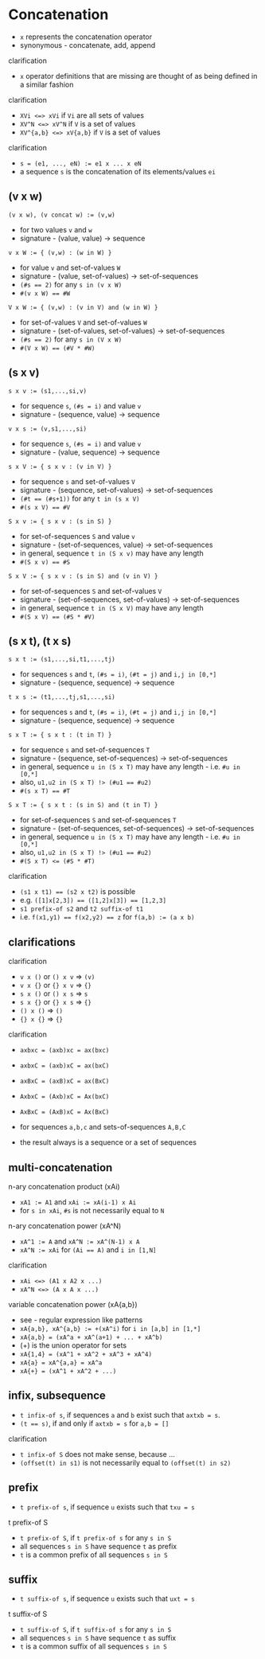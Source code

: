 
<!-- ======================================================================= -->
# Concatenation

* `x` represents the concatenation operator
* synonymous - concatenate, add, append

clarification

* `x` operator definitions that are missing
  are thought of as being defined in a similar fashion

clarification

* `XVi <=> xVi` if `Vi` are all sets of values
* `XV^N <=> xV^N` if `V` is a set of values
* `XV^{a,b} <=> xV{a,b}` if `V` is a set of values

clarification

* `s = (e1, ..., eN) := e1 x ... x eN`
* a sequence `s` is the concatenation of its elements/values `ei`

<!-- ======================================================================= -->
## (v x w)

`(v x w), (v concat w) := (v,w)`

* for two values `v` and `w`
* signature - (value, value) -> sequence

`v x W := { (v,w) : (w in W) }`

* for value `v` and set-of-values `W`
* signature - (value, set-of-values) -> set-of-sequences
* `(#s == 2)` for any `s in (v x W)`
* `#(v x W) == #W`

`V x W := { (v,w) : (v in V) and (w in W) }`

* for set-of-values `V` and set-of-values `W`
* signature - (set-of-values, set-of-values) -> set-of-sequences
* `(#s == 2)` for any `s in (V x W)`
* `#(V x W) == (#V * #W)`

<!-- ======================================================================= -->
## (s x v)

`s x v := (s1,...,si,v)`

* for sequence `s`, `(#s = i)` and value `v`
* signature - (sequence, value) -> sequence

`v x s := (v,s1,...,si)`

* for sequence `s`, `(#s = i)` and value `v`
* signature - (value, sequence) -> sequence

`s x V := { s x v : (v in V) }`

* for sequence `s` and set-of-values `V`
* signature - (sequence, set-of-values) -> set-of-sequences
* `(#t == (#s+1))` for any `t in (s x V)`
* `#(s x V) == #V`

`S x v := { s x v : (s in S) }`

* for set-of-sequences `S` and value `v`
* signature - (set-of-sequences, value) -> set-of-sequences
* in general, sequence `t in (S x v)` may have any length
* `#(S x v) == #S`

`S x V := { s x v : (s in S) and (v in V) }`

* for set-of-sequences `S` and set-of-values `V`
* signature - (set-of-sequences, set-of-values) -> set-of-sequences
* in general, sequence `t in (S x V)` may have any length
* `#(S x V) == (#S * #V)`

<!-- ======================================================================= -->
## (s x t), (t x s)

`s x t := (s1,...,si,t1,...,tj)`

* for sequences `s` and `t`, `(#s = i)`, `(#t = j)` and `i,j in [0,*]`
* signature - (sequence, sequence) -> sequence

`t x s := (t1,...,tj,s1,...,si)`

* for sequences `s` and `t`, `(#s = i)`, `(#t = j)` and `i,j in [0,*]`
* signature - (sequence, sequence) -> sequence

`s x T := { s x t : (t in T) }`

* for sequence `s` and set-of-sequences `T`
* signature - (sequence, set-of-sequences) -> set-of-sequences
* in general, sequence `u in (S x T)` may have any length - i.e. `#u in [0,*]`
* also, `u1,u2 in (S x T) !> (#u1 == #u2)`
* `#(s x T) == #T`

`S x T := { s x t : (s in S) and (t in T) }`

* for set-of-sequences `S` and set-of-sequences `T`
* signature - (set-of-sequences, set-of-sequences) -> set-of-sequences
* in general, sequence `u in (S x T)` may have any length - i.e. `#u in [0,*]`
* also, `u1,u2 in (S x T) !> (#u1 == #u2)`
* `#(S x T) <= (#S * #T)`

clarification

* `(s1 x t1) == (s2 x t2)` is possible
* e.g. `([1]x[2,3]) == ([1,2]x[3]) == [1,2,3]`
* `s1 prefix-of s2` and `t2 suffix-of t1`
* i.e. `f(x1,y1) == f(x2,y2) == z` for `f(a,b) := (a x b)`

<!-- ======================================================================= -->
## clarifications

clarification

* `v x ()` or `() x v` => `(v)`
* `v x {}` or `{} x v` => `{}`
* `s x ()` or `() x s` => `s`
* `s x {}` or `{} x s` => `{}`
* `() x ()` => `()`
* `{} x {}` => `{}`

clarification

* `axbxc = (axb)xc = ax(bxc)`
* `axbxC = (axb)xC = ax(bxC)`
* `axBxC = (axB)xC = ax(BxC)`
* `AxbxC = (Axb)xC = Ax(bxC)`
* `AxBxC = (AxB)xC = Ax(BxC)`

* for sequences `a,b,c` and sets-of-sequences `A,B,C`
* the result always is a sequence or a set of sequences

<!-- ======================================================================= -->
## multi-concatenation

n-ary concatenation product (xAi)

* `xA1 := A1` and `xAi := xA(i-1) x Ai`
* for `s in xAi`, `#s` is not necessarily equal to `N`

n-ary concatenation power (xA^N)

* `xA^1 := A` and `xA^N := xA^(N-1) x A`
* `xA^N := xAi` for `(Ai == A)` and `i in [1,N]`

clarification

* `xAi <=> (A1 x A2 x ...)`
* `xA^N <=> (A x A x ...)`

variable concatenation power (xA{a,b})

* see - regular expression like patterns
* `xA{a,b}, xA^{a,b} := +(xA^i)` for `i in [a,b] in [1,*]`
* `xA{a,b} = (xA^a + xA^(a+1) + ... + xA^b)`
* (+) is the union operator for sets
* `xA{1,4} = (xA^1 + xA^2 + xA^3 + xA^4)`
* `xA{a} = xA^{a,a} = xA^a`
* `xA{+} = (xA^1 + xA^2 + ...)`

<!-- ======================================================================= -->
## infix, subsequence

* `t infix-of s`, if sequences `a` and `b` exist such that `axtxb = s`.
* `(t == s)`, if and only if `axtxb = s` for `a,b = []`

clarification

* `t infix-of S` does not make sense, because ...
* `(offset(t) in s1)` is not necessarily equal to `(offset(t) in s2)`

<!-- ======================================================================= -->
## prefix

* `t prefix-of s`, if sequence `u` exists such that `txu = s`

t prefix-of S

* `t prefix-of S`, if `t prefix-of s` for any `s in S`
* all sequences `s in S` have sequence `t` as prefix
* `t` is a common prefix of all sequences `s in S`

<!-- ======================================================================= -->
## suffix

* `t suffix-of s`, if sequence `u` exists such that `uxt = s`

t suffix-of S

* `t suffix-of S`, if `t suffix-of s` for any `s in S`
* all sequences `s in S` have sequence `t` as suffix
* `t` is a common suffix of all sequences `s in S`
